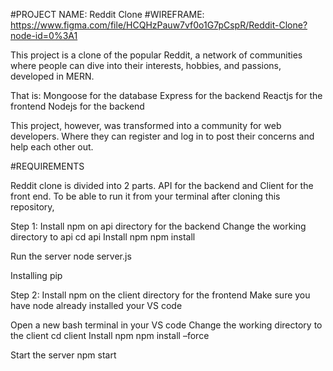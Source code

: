 #PROJECT NAME: Reddit Clone
#WIREFRAME: https://www.figma.com/file/HCQHzPauw7vf0o1G7pCspR/Reddit-Clone?node-id=0%3A1


This project is a clone of the popular Reddit, a network of communities where people can dive into their interests, hobbies, and passions, developed in MERN. 

That is:
Mongoose for the database
Express for the backend
Reactjs for the frontend
Nodejs for the backend

This project, however, was transformed into a community for web developers. Where they can register and log in to post their concerns and help each other out.


#REQUIREMENTS

 Reddit clone is divided into 2 parts. API for the backend and Client for the front end. 
To be able to run it from your terminal after cloning this repository,

Step 1: Install npm on api directory for the backend
 Change the working directory to api
	cd api
Install npm
npm install

Run the server
node server.js

Installing pip

Step 2: Install npm on the client directory for the frontend
	Make sure you have node already installed your VS code 

 Open a new bash terminal in your VS code
Change the working directory to the client
	cd client
Install npm
npm install –force

Start the server
npm start


